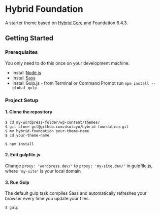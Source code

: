 # Hybrid Foundation

A starter theme based on <a href="http://themehybrid.com/hybrid-core/">Hybrid Core</a> and Foundation 6.4.3.

## Getting Started
### Prerequisites

You only need to do this once on your development machine.

* Install <a href="https://nodejs.org/download/" title="Permalink to the Node.js website for download instructions">Node.js</a>
* Install <a href="http://sass-lang.com/install" title="Permalink to the Sass website for install instructions">Sass</a>
* Install Gulp.js - from Terminal or Command Prompt run `npm install --global gulp`

### Project Setup

#### 1. Clone the repository

```
$ cd my-wordpress-folder/wp-content/themes/
$ git clone git@github.com:dsutoyo/hybrid-foundation.git
$ mv hybrid-foundation your-theme-name
$ cd your-theme-name

$ npm install
```

#### 2. Edit gulpfile.js

Change `proxy: 'wordpress.dev/'` to `proxy: 'my-site.dev/'` in gulpfile.js, where `'my-site'` is your local domain

#### 3. Run Gulp

The default gulp task compiles Sass and automatically refreshes your browser every time you update your files.

```
$ gulp
```
